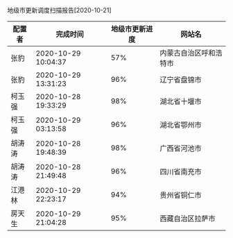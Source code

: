 地级市更新调度扫描报告[2020-10-21]

|	配置者	|	完成时间	|	地级市更新进度	|	网站名	|
|----|----|----|----|
|	张豹	|	2020-10-29 10:04:37	|	 57%	|	内蒙古自治区呼和浩特市	|
|	张豹	|	2020-10-29 13:31:23	|	 96%	|	辽宁省盘锦市	|
|	柯玉强	|	2020-10-28 19:33:29	|	 98%	|	湖北省十堰市	|
|	柯玉强	|	2020-10-29 03:13:58	|	 96%	|	湖北省鄂州市	|
|	胡涛涛	|	2020-10-28 19:48:39	|	 98%	|	广西省河池市	|
|	胡涛涛	|	2020-10-28 21:49:48	|	 96%	|	四川省南充市	|
|	江港林	|	2020-10-29 22:23:17	|	 94%	|	贵州省铜仁市	|
|	房天生	|	2020-10-29 21:04:28	|	 95%	|	西藏自治区拉萨市	|